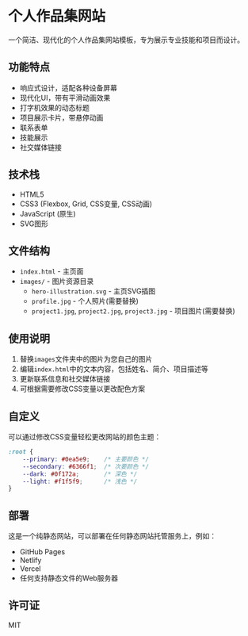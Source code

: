 # 个人作品集网站

一个简洁、现代化的个人作品集网站模板，专为展示专业技能和项目而设计。

## 功能特点

- 响应式设计，适配各种设备屏幕
- 现代化UI，带有平滑动画效果
- 打字机效果的动态标题
- 项目展示卡片，带悬停动画
- 联系表单
- 技能展示
- 社交媒体链接

## 技术栈

- HTML5
- CSS3 (Flexbox, Grid, CSS变量, CSS动画)
- JavaScript (原生)
- SVG图形

## 文件结构

- `index.html` - 主页面
- `images/` - 图片资源目录
  - `hero-illustration.svg` - 主页SVG插图
  - `profile.jpg` - 个人照片(需要替换)
  - `project1.jpg`, `project2.jpg`, `project3.jpg` - 项目图片(需要替换)

## 使用说明

1. 替换`images`文件夹中的图片为您自己的图片
2. 编辑`index.html`中的文本内容，包括姓名、简介、项目描述等
3. 更新联系信息和社交媒体链接
4. 可根据需要修改CSS变量以更改配色方案

## 自定义

可以通过修改CSS变量轻松更改网站的颜色主题：

```css
:root {
    --primary: #0ea5e9;    /* 主要颜色 */
    --secondary: #6366f1;  /* 次要颜色 */
    --dark: #0f172a;       /* 深色 */
    --light: #f1f5f9;      /* 浅色 */
}
```

## 部署

这是一个纯静态网站，可以部署在任何静态网站托管服务上，例如：

- GitHub Pages
- Netlify
- Vercel
- 任何支持静态文件的Web服务器

## 许可证

MIT 